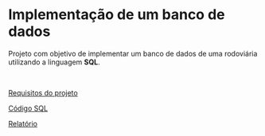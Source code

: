 # Implementação de um banco de dados

Projeto com objetivo de implementar um banco de dados de uma rodoviária utilizando a linguagem **SQL**. 

<br>

[Requisitos do projeto](https://github.com/fernandabucheri/banco-de-dados/blob/master/TrabalhoFinal-2020.pdf)

[Código SQL](https://github.com/fernandabucheri/banco-de-dados/blob/master/Rodoviaria.sql)

[Relatório](https://github.com/fernandabucheri/banco-de-dados/blob/master/Implementa%C3%A7%C3%A3o%20de%20um%20Banco%20de%20Dados%20de%20uma%20Rodovi%C3%A1ria.pdf)